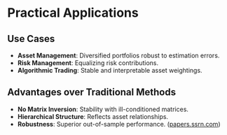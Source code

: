 # Practical Applications

## Use Cases

- **Asset Management**: Diversified portfolios robust to estimation errors.
- **Risk Management**: Equalizing risk contributions.
- **Algorithmic Trading**: Stable and interpretable asset weightings.

## Advantages over Traditional Methods

- **No Matrix Inversion**: Stability with ill-conditioned matrices.
- **Hierarchical Structure**: Reflects asset relationships.
- **Robustness**: Superior out-of-sample performance.
([papers.ssrn.com](https://papers.ssrn.com/sol3/papers.cfm?abstract_id=2708678&utm_source=chatgpt.com))
